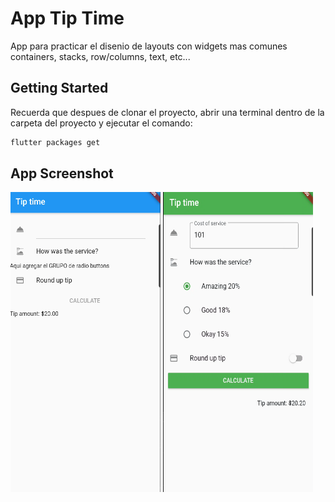 # App Tip Time

App para practicar el disenio de layouts con widgets mas comunes
containers, stacks, row/columns, text, etc...

## Getting Started

Recuerda que despues de clonar el proyecto, abrir una terminal dentro de la carpeta del proyecto y ejecutar el comando:

```sh
flutter packages get
``` 

## App Screenshot


<img src="screenshot/Capture0.PNG" width="240" height="480" />

<img src="screenshot/Capture.PNG" width="240" height="480" />

